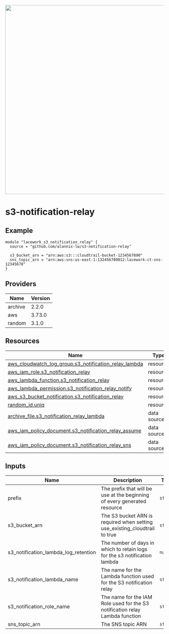 <a href="https://lacework.com"><img src="https://techally-content.s3-us-west-1.amazonaws.com/public-content/lacework_logo_full.png" width="600"></a>

# s3-notification-relay

## Example

```hcl
module "lacework_s3_notification_relay" {
  source = "github.com/alannix-lw/s3-notification-relay"

  s3_bucket_arn = "arn:aws:s3:::cloudtrail-bucket-1234567890"
  sns_topic_arn = "arn:aws:sns:us-east-1:132456789012:lacework-ct-sns-12345678"
}
```

## Providers

| Name    | Version |
| ------- | ------- |
| archive | 2.2.0   |
| aws     | 3.73.0  |
| random  | 3.1.0   |

## Resources

| Name                                                                                                                                                       | Type        |
| ---------------------------------------------------------------------------------------------------------------------------------------------------------- | ----------- |
| [aws_cloudwatch_log_group.s3_notification_relay_lambda](https://registry.terraform.io/providers/hashicorp/aws/latest/docs/resources/cloudwatch_log_group)  | resource    |
| [aws_iam_role.s3_notification_relay](https://registry.terraform.io/providers/hashicorp/aws/latest/docs/resources/iam_role)                                 | resource    |
| [aws_lambda_function.s3_notification_relay](https://registry.terraform.io/providers/hashicorp/aws/latest/docs/resources/lambda_function)                   | resource    |
| [aws_lambda_permission.s3_notification_relay_notify](https://registry.terraform.io/providers/hashicorp/aws/latest/docs/resources/lambda_permission)        | resource    |
| [aws_s3_bucket_notification.s3_notification_relay](https://registry.terraform.io/providers/hashicorp/aws/latest/docs/resources/s3_bucket_notification)     | resource    |
| [random_id.uniq](https://registry.terraform.io/providers/hashicorp/random/latest/docs/resources/id)                                                        | resource    |
| [archive_file.s3_notification_relay_lambda](https://registry.terraform.io/providers/hashicorp/archive/latest/docs/data-sources/file)                       | data source |
| [aws_iam_policy_document.s3_notification_relay_assume](https://registry.terraform.io/providers/hashicorp/aws/latest/docs/data-sources/iam_policy_document) | data source |
| [aws_iam_policy_document.s3_notification_relay_sns](https://registry.terraform.io/providers/hashicorp/aws/latest/docs/data-sources/iam_policy_document)    | data source |

## Inputs

| Name                                 | Description                                                                  | Type     | Default      | Required |
| ------------------------------------ | ---------------------------------------------------------------------------- | -------- | ------------ | :------: |
| prefix                               | The prefix that will be use at the beginning of every generated resource     | `string` | `"lacework"` |    no    |
| s3_bucket_arn                        | The S3 bucket ARN is required when setting use_existing_cloudtrail to true   | `string` | n/a          |   yes    |
| s3_notification_lambda_log_retention | The number of days in which to retain logs for the s3 notification lambda    | `number` | `30`         |    no    |
| s3_notification_lambda_name          | The name for the Lambda function used for the S3 notification relay          | `string` | `""`         |    no    |
| s3_notification_role_name            | The name for the IAM Role used for the S3 notification relay Lambda function | `string` | `""`         |    no    |
| sns_topic_arn                        | The SNS topic ARN                                                            | `string` | n/a          |   yes    |

